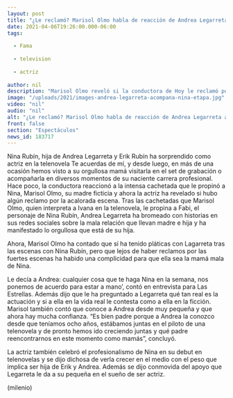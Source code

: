 ```yaml
---
layout: post
title: "¿Le reclamó? Marisol Olmo habla de reacción de Andrea Legarreta a cachetada que le dio a su hija"
date: 2021-04-06T19:26:00.000-06:00
tags:
  
  - Fama
  
  - television
  
  - actriz
  
author: nil
description: "Marisol Olmo reveló si la conductora de Hoy le reclamó por la cachetada que le dio a su hija como parte de la novela en la que participan. "
image: "/uploads/2021/images-andrea-legarreta-acompana-nina-etapa.jpg"
video: "nil"
audio: "nil"
alt: "¿Le reclamó? Marisol Olmo habla de reacción de Andrea Legarreta a cachetada que le dio a su hija"
front: false
section: "Espectáculos"
news_id: 183717
---
```


Nina Rubín, hija de Andrea Legarreta y Erik Rubín ha sorprendido como actriz en la telenovela Te acuerdas de mí, y desde luego, en más de una ocasión hemos visto a su orgullosa mamá visitarla en el set de grabación o acompañarla en diversos momentos de su naciente carrera profesional. Hace poco, la conductora reaccionó a la intensa cachetada que le propinó a Nina, Marisol Olmo, su madre ficticia y ahora la actriz ha revelado si hubo algún reclamo por la acalorada escena. Tras las cachetadas que Marisol Olmo, quien interpreta a Ivana en la telenovela, le propina a Fabi, el personaje de Nina Rubín, Andrea Legarreta ha bromeado con historias en sus redes sociales sobre la mala relación que llevan madre e hija y ha manifestado lo orgullosa que está de su hija. 

Ahora, Marisol Olmo ha contado que sí ha tenido pláticas con Lagarreta tras las escenas con Nina Rubín, pero que lejos de haber reclamos por las fuertes escenas ha habido una complicidad para que ella sea la mamá mala de Nina. 

Le decía a Andrea: cualquier cosa que te haga Nina en la semana, nos ponemos de acuerdo para estar a mano’, contó en entrevista para Las Estrellas. Además dijo que le ha preguntado a Legarreta qué tan real es la actuación y si a ella en la vida real le contesta como a ella en la ficción. Marisol también contó que conoce a Andrea desde muy pequeña y que ahora hay mucha confianza. “Es bien padre porque a Andrea la conozco desde que teníamos ocho años, estábamos juntas en el piloto de una telenovela y de pronto hemos ido creciendo juntas y qué padre reencontrarnos en este momento como mamás”, concluyó. 

La actriz también celebró el profesionalismo de Nina en su debut en telenovelas y se dijo dichosa de verla crecer en el medio con el peso que implica ser hija de Erik y Andrea. Además se dijo conmovida del apoyo que Legarreta le da a su pequeña en el sueño de ser actriz. 

(milenio)